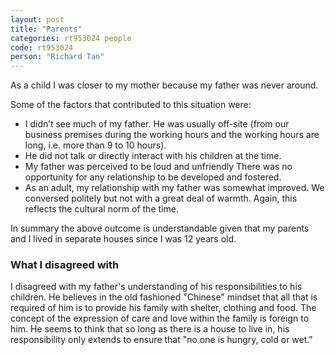 ```yaml
---
layout: post
title: "Parents"
categories: rt953024 people
code: rt953024
person: "Richard Tan"
---
```


As a child I was closer to my mother because my father was never around. 
 
Some of the factors that contributed to this situation were:
* I didn’t see much of my father. He was usually off-site (from our business premises during the working hours and the working hours are long, i.e. more than 9 to 10 hours).
* He did not talk or directly interact with his children at the time.
* My father was perceived to be loud and unfriendly
There was no opportunity for any relationship to be developed and fostered.
* As an adult, my relationship with my father was somewhat improved. We conversed politely but not with a great deal of warmth. Again, this reflects the cultural norm of the time. 
 
In summary the above outcome is understandable given that my parents and I lived in separate houses since I was 12 years old. 

### What I disagreed with 

I disagreed with my father's understanding of his responsibilities to his children. He believes in the old fashioned "Chinese" mindset that all that is required of him is to provide his family with shelter, clothing and food.
The concept of the expression of care and love within the family is foreign to him.
He seems to think that so long as there is a house to live in, his responsibility only extends to ensure that "no one is hungry, cold or wet."
